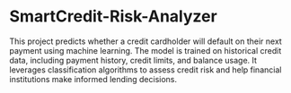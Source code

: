 # SmartCredit-Risk-Analyzer
This project predicts whether a credit cardholder will default on their next payment using machine learning. The model is trained on historical credit data, including payment history, credit limits, and balance usage. It leverages classification algorithms to assess credit risk and help financial institutions make informed lending decisions.
